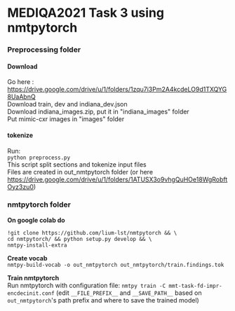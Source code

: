 # MEDIQA2021 Task 3 using nmtpytorch

### Preprocessing folder

#### Download
Go here : https://drive.google.com/drive/u/1/folders/1zqu7i3Pm2A4kcdeLO9d1TXQYG8UaAbnQ <br/>
Download train, dev and indiana_dev.json<br/>
Download indiana_images.zip, put it in "indiana_images" folder<br/>
Put mimic-cxr images in "images" folder<br/>

#### tokenize
Run:<br/>
`python preprocess.py`<br/>
This script split sections and tokenize input files <br/>
Files are created in out_nmtpytorch folder (or here https://drive.google.com/drive/u/1/folders/1ATUSX3o9vhgQuHOe18WgRobftOyz3zu0)


### nmtpytorch folder
<b>On google colab do </b><br/>
```
!git clone https://github.com/lium-lst/nmtpytorch && \
cd nmtpytorch/ && python setup.py develop && \
nmtpy-install-extra 
```
<b>Create vocab</b><br/>
`nmtpy-build-vocab -o out_nmtpytorch out_nmtpytorch/train.findings.tok`

<b>Train nmtpytorch</b><br/>
Run nmtpytorch with configuration file: `nmtpy train -C mmt-task-fd-impr-encdecinit.conf` (edit `__FILE_PREFIX__` and `__SAVE_PATH__` based on `out_nmtpytorch`'s path prefix and where to save the trained model) 




